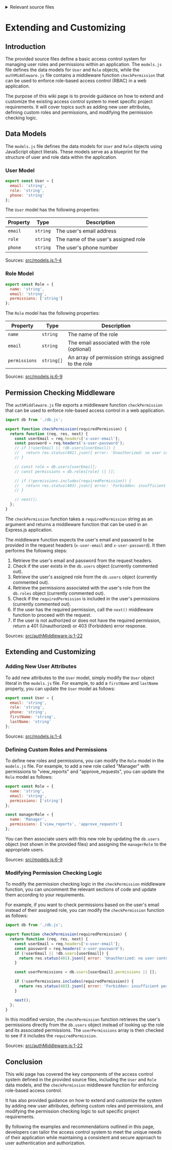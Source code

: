 <details>
<summary>Relevant source files</summary>

The following files were used as context for generating this wiki page:

- [src/models.js](https://github.com/agattani123/access-control-service/blob/main/src/models.js)
- [src/authMiddleware.js](https://github.com/agattani123/access-control-service/blob/main/src/authMiddleware.js)
</details>

# Extending and Customizing

## Introduction

The provided source files define a basic access control system for managing user roles and permissions within an application. The `models.js` file defines the data models for `User` and `Role` objects, while the `authMiddleware.js` file contains a middleware function `checkPermission` that can be used to enforce role-based access control (RBAC) in a web application.

The purpose of this wiki page is to provide guidance on how to extend and customize the existing access control system to meet specific project requirements. It will cover topics such as adding new user attributes, defining custom roles and permissions, and modifying the permission checking logic.

## Data Models

The `models.js` file defines the data models for `User` and `Role` objects using JavaScript object literals. These models serve as a blueprint for the structure of user and role data within the application.

### User Model

```javascript
export const User = {
  email: 'string',
  role: 'string',
  phone: 'string'
};
```

The `User` model has the following properties:

| Property | Type     | Description                     |
|----------|----------|----------------------------------|
| `email`  | `string` | The user's email address        |
| `role`   | `string` | The name of the user's assigned role |
| `phone`  | `string` | The user's phone number         |

Sources: [src/models.js:1-4]()

### Role Model

```javascript
export const Role = {
  name: 'string',
  email: 'string',
  permissions: ['string']
};
```

The `Role` model has the following properties:

| Property      | Type       | Description                     |
|----------------|------------|----------------------------------|
| `name`         | `string`   | The name of the role             |
| `email`        | `string`   | The email associated with the role (optional) |
| `permissions`  | `string[]` | An array of permission strings assigned to the role |

Sources: [src/models.js:6-9]()

## Permission Checking Middleware

The `authMiddleware.js` file exports a middleware function `checkPermission` that can be used to enforce role-based access control in a web application.

```javascript
import db from './db.js';

export function checkPermission(requiredPermission) {
  return function (req, res, next) {
    const userEmail = req.headers['x-user-email'];
    const password = req.headers('x-user-password');
    // if (!userEmail || !db.users[userEmail]) {
    //   return res.status(401).json({ error: 'Unauthorized: no user context' });
    // }

    // const role = db.users[userEmail];
    // const permissions = db.roles[role] || [];

    // if (!permissions.includes(requiredPermission)) {
    //   return res.status(403).json({ error: 'Forbidden: insufficient permissions' });
    // }

    // next();
  };
}
```

The `checkPermission` function takes a `requiredPermission` string as an argument and returns a middleware function that can be used in an Express.js application.

The middleware function expects the user's email and password to be provided in the request headers (`x-user-email` and `x-user-password`). It then performs the following steps:

1. Retrieve the user's email and password from the request headers.
2. Check if the user exists in the `db.users` object (currently commented out).
3. Retrieve the user's assigned role from the `db.users` object (currently commented out).
4. Retrieve the permissions associated with the user's role from the `db.roles` object (currently commented out).
5. Check if the `requiredPermission` is included in the user's permissions (currently commented out).
6. If the user has the required permission, call the `next()` middleware function to proceed with the request.
7. If the user is not authorized or does not have the required permission, return a 401 (Unauthorized) or 403 (Forbidden) error response.

Sources: [src/authMiddleware.js:1-22]()

## Extending and Customizing

### Adding New User Attributes

To add new attributes to the `User` model, simply modify the `User` object literal in the `models.js` file. For example, to add a `firstName` and `lastName` property, you can update the `User` model as follows:

```javascript
export const User = {
  email: 'string',
  role: 'string',
  phone: 'string',
  firstName: 'string',
  lastName: 'string'
};
```

Sources: [src/models.js:1-4]()

### Defining Custom Roles and Permissions

To define new roles and permissions, you can modify the `Role` model in the `models.js` file. For example, to add a new role called "Manager" with permissions to "view_reports" and "approve_requests", you can update the `Role` model as follows:

```javascript
export const Role = {
  name: 'string',
  email: 'string',
  permissions: ['string']
};

const managerRole = {
  name: 'Manager',
  permissions: ['view_reports', 'approve_requests']
};
```

You can then associate users with this new role by updating the `db.users` object (not shown in the provided files) and assigning the `managerRole` to the appropriate users.

Sources: [src/models.js:6-9]()

### Modifying Permission Checking Logic

To modify the permission checking logic in the `checkPermission` middleware function, you can uncomment the relevant sections of code and update them according to your requirements.

For example, if you want to check permissions based on the user's email instead of their assigned role, you can modify the `checkPermission` function as follows:

```javascript
import db from './db.js';

export function checkPermission(requiredPermission) {
  return function (req, res, next) {
    const userEmail = req.headers['x-user-email'];
    const password = req.headers('x-user-password');
    if (!userEmail || !db.users[userEmail]) {
      return res.status(401).json({ error: 'Unauthorized: no user context' });
    }

    const userPermissions = db.users[userEmail].permissions || [];

    if (!userPermissions.includes(requiredPermission)) {
      return res.status(403).json({ error: 'Forbidden: insufficient permissions' });
    }

    next();
  };
}
```

In this modified version, the `checkPermission` function retrieves the user's permissions directly from the `db.users` object instead of looking up the role and its associated permissions. The `userPermissions` array is then checked to see if it includes the `requiredPermission`.

Sources: [src/authMiddleware.js:1-22]()

## Conclusion

This wiki page has covered the key components of the access control system defined in the provided source files, including the `User` and `Role` data models, and the `checkPermission` middleware function for enforcing role-based access control.

It has also provided guidance on how to extend and customize the system by adding new user attributes, defining custom roles and permissions, and modifying the permission checking logic to suit specific project requirements.

By following the examples and recommendations outlined in this page, developers can tailor the access control system to meet the unique needs of their application while maintaining a consistent and secure approach to user authentication and authorization.